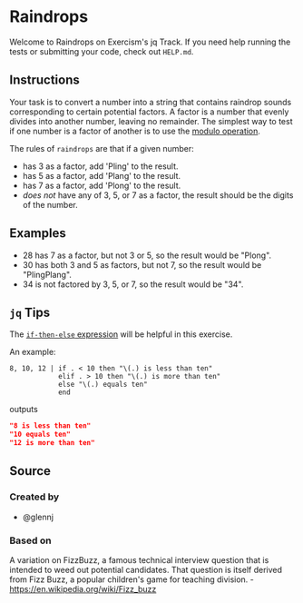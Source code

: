 # Raindrops

Welcome to Raindrops on Exercism's jq Track.
If you need help running the tests or submitting your code, check out `HELP.md`.

## Instructions

Your task is to convert a number into a string that contains raindrop sounds corresponding to certain potential factors.
A factor is a number that evenly divides into another number, leaving no remainder.
The simplest way to test if one number is a factor of another is to use the [modulo operation][modulo].

The rules of `raindrops` are that if a given number:

- has 3 as a factor, add 'Pling' to the result.
- has 5 as a factor, add 'Plang' to the result.
- has 7 as a factor, add 'Plong' to the result.
- _does not_ have any of 3, 5, or 7 as a factor, the result should be the digits of the number.

## Examples

- 28 has 7 as a factor, but not 3 or 5, so the result would be "Plong".
- 30 has both 3 and 5 as factors, but not 7, so the result would be "PlingPlang".
- 34 is not factored by 3, 5, or 7, so the result would be "34".

[modulo]: https://en.wikipedia.org/wiki/Modulo_operation

## `jq` Tips

The [`if-then-else` expression][if] will be helpful in this exercise.

An example:

```jq
8, 10, 12 | if . < 10 then "\(.) is less than ten"
            elif . > 10 then "\(.) is more than ten"
            else "\(.) equals ten"
            end
```

outputs

```json
"8 is less than ten"
"10 equals ten"
"12 is more than ten"
```

[if]: https://jqlang.github.io/jq/manual/v1.7/#if-then-else-end

## Source

### Created by

- @glennj

### Based on

A variation on FizzBuzz, a famous technical interview question that is intended to weed out potential candidates. That question is itself derived from Fizz Buzz, a popular children's game for teaching division. - https://en.wikipedia.org/wiki/Fizz_buzz